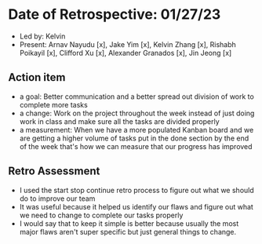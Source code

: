 # Date of Retrospective: 01/27/23

* Led by: Kelvin 
* Present:  Arnav Nayudu [x], Jake Yim [x], Kelvin Zhang [x], Rishabh Poikayil [x], Clifford Xu [x], Alexander Granados [x], Jin Jeong [x]

## Action item

* a goal: Better communication and a better spread out division of work to complete more tasks 
* a change: Work on the project throughout the week instead of just doing work in class and make sure all the tasks are divided properly
* a measurement: When we have a more populated Kanban board and we are getting a higher volume of tasks put in the done section by the end of the week that's how we can measure that our progress has improved

## Retro Assessment

* I used the start stop continue retro process to figure out what we should do to improve our team 
* It was useful because it helped us identify our flaws and figure out what we need to change to complete our tasks properly
* I would say that to keep it simple is better because usually the most major flaws aren't super specific but just general things to change.
